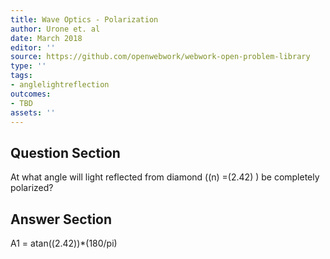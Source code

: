```yaml
---
title: Wave Optics - Polarization
author: Urone et. al
date: March 2018
editor: ''
source: https://github.com/openwebwork/webwork-open-problem-library
type: ''
tags:
- anglelightreflection
outcomes:
- TBD
assets: ''
---
```


## Question Section 

At what angle will light reflected from diamond ((n) =(2.42) ) be completely polarized?


## Answer Section

A1 = atan((2.42))*(180/pi)